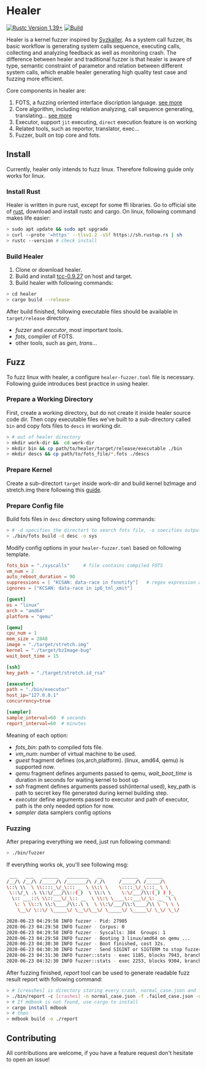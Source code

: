 # Healer
[![Rustc Version 1.39+](https://img.shields.io/badge/rustc-1.39%2B-green)](https://blog.rust-lang.org/2019/11/07/Rust-1.39.0.html)
 [![Build](https://github.com/SunHao-0/healer/workflows/Build/badge.svg?branch=master)](https://github.com/SunHao-0/healer/actions?query=workflow%3ABuild) 

<!-- **Note**: *Build status is removed because current account has used 100% of included free github action services*-->

Healer is a kernel fuzzer inspired by [Syzkaller](https://github.com/google/syzkaller).
As a system call fuzzer, its basic workflow is generating system calls sequence, executing
calls, collecting and analyzing feedback as well as monitoring crash. The difference between 
healer and traditional fuzzer is that healer is aware of type, semantic constraint
of parametor and relation between different system calls, which enable healer generating high
quality test case and fuzzing more efficient.

Core components in healer are:
1. FOTS, a fuzzing oriented interface discription language. [see more](./fots/Readme.md)
2. Core algorithm, including relation analyzing, call sequence generating, translating... [see more](./core/Readme.md)
3. Executor, support `jit` executing, `direct` execution feature is on working
4. Related tools, such as reportor, translator, exec... 
5. Fuzzer, built on top core and fots.

## Install 
Currently, healer only intends to fuzz linux. Therefore following guide only works for linux.

### Install Rust 
Healer is written in pure rust, except for some ffi libraries. Go to official site of [rust](https://www.rust-lang.org/),
download and install rustc and cargo.
On linux, following command makes life easier:
``` bash
> sudo apt update && sudo apt upgrade 
> curl --proto '=https' --tlsv1.2 -sSf https://sh.rustup.rs | sh
> rustc --version # check install
```

### Build Healer
1. Clone or download healer.
2. Build and install [tcc-0.9.27](https://github.com/TinyCC/tinycc) on host and target.
3. Build healer with following commands:
``` bash
> cd healer
> cargo build --release
```

After build finished, following executable files should be available in `target/release` directory.
- *fuzzer* and *executor*, most important tools.
- *fots*, compiler of FOTS.
- other tools, such as *gen*, *trans*...


## Fuzz
To fuzz linux with healer, a configure `healer-fuzzer.toml` file is necessary. Following 
guide introduces best practice in using healer.

### Prepare a Working Directory
First, create a working directory, but do not create it inside healer source code dir. Then copy 
executable files we've built to a sub-directory called `bin` and copy fots files to `descs` in working dir.
``` bash
> # out of healer directory
> mkdir work-dir &&  cd work-dir
> mkdir bin && cp path/to/healer/target/release/executable ./bin
> mkdir descs && cp path/to/fots_file/*.fots ./descs
```
### Prepare Kernel
Create a sub-directort `target` inside work-dir and build kernel bzImage and stretch.img there following this [guide](https://github.com/google/syzkaller/blob/master/docs/linux/setup_ubuntu-host_qemu-vm_x86-64-kernel.md). 

### Prepare Config file 
Build fots files in `desc` directory using following commands:
``` bash
> # -d specifies the directort to search fots file, -o soecifies output file.
> ./bin/fots build -d desc -o sys
````

Modify config options in your `healer-fuzzer.toml` based on following template.
``` toml
fots_bin = "./syscalls"     # file contains compiled FOTS
vm_num = 2
auto_reboot_duration = 90
suppressions = [ "KCSAN: data-race in fsnotify"]   # regex expression allowed here.
ignores = ["KCSAN: data-race in ip6_tnl_xmit"]

[guest]
os = "linux"
arch = "amd64"
platform = "qemu"

[qemu]
cpu_num = 1
mem_size = 2048
image = "./target/stretch.img"
kernel = "./target/bzImage-bug"
wait_boot_time = 15

[ssh]
key_path = "./target/stretch.id_rsa"

[executor]
path = "./bin/executor"
host_ip="127.0.0.1" 
concurrency=true

[sampler]
sample_interval=60  # seconds
report_interval=60  # minutes
```
Meaning of each option:
- *fots_bin*: path to compiled fots file.
- *vm_num*: number of virtual machine to be used.
- *guest* fragment defines (os,arch,platform). (linux, amd64, qemu) is supported now.
- *qemu* fragment defines arguments passed to qemu, *wait_boot_time* is duration in seconds for waiting kernel to boot up  
- *ssh* fragment defines arguments passed ssh(internal used), key_path is path to secret key file generated during kernel building step.
- *executor* define arguments passed to executor and path of executor, path is the only needed option for now.
- *sampler* data samplers config options

### Fuzzing
After preparing everything we need, just run following command:
``` bash 
> ./bin/fuzzer 
```

If everything works ok, you'll see following msg:
``` bash
 ___   ___   ______   ________   __       ______   ______
/__/\ /__/\ /_____/\ /_______/\ /_/\     /_____/\ /_____/\
\::\ \\  \ \\::::_\/_\::: _  \ \\:\ \    \::::_\/_\:::_ \ \
 \::\/_\ .\ \\:\/___/\\::(_)  \ \\:\ \    \:\/___/\\:(_) ) )_
  \:: ___::\ \\::___\/_\:: __  \ \\:\ \____\::___\/_\: __ `\ \
   \: \ \\::\ \\:\____/\\:.\ \  \ \\:\/___/\\:\____/\\ \ `\ \ \
    \__\/ \::\/ \_____\/ \__\/\__\/ \_____\/ \_____\/ \_\/ \_\/

2020-06-23 04:29:58 INFO fuzzer - Pid: 27905
2020-06-23 04:29:58 INFO fuzzer - Corpus: 0
2020-06-23 04:29:58 INFO fuzzer - Syscalls: 384  Groups: 1
2020-06-23 04:29:58 INFO fuzzer - Booting 3 linux/amd64 on qemu ...
2020-06-23 04:30:30 INFO fuzzer - Boot finished, cost 32s.
2020-06-23 04:30:30 INFO fuzzer - Send SIGINT or SIGTERM to stop fuzzer
2020-06-23 04:31:30 INFO fuzzer::stats - exec 1185, blocks 7943, branches 9702, failed 0, crashed 0
2020-06-23 04:32:30 INFO fuzzer::stats - exec 2253, blocks 9304, branches 11483, failed 0, crashed 0

```

After fuzzing finished, *report* tool can be used to generate readable fuzz result report with following command:
``` bash 
> # [creashes] is directory storing every crash, normal_case.json and faile_case.json stores test cases, report is written to report directory
> ./bin/report -c [crashes] -n normal_case.json -f .failed_case.json -o report 
> # If mdbook is not found, use cargo to install
> cargo install mdbook
> # then  
> mdbook build -o ./report 
```


## Contributing

All contributions are welcome, if you have a feature request don't hesitate to open an issue!

